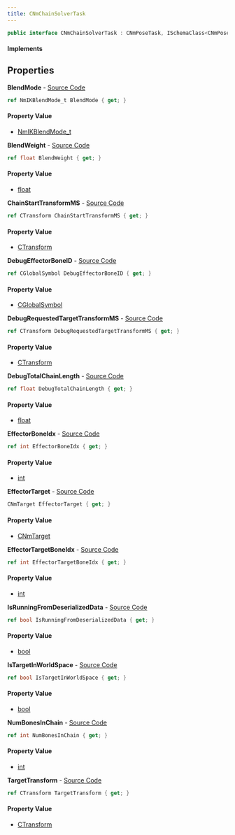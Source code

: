 ```yaml
---
title: CNmChainSolverTask
---
```


```csharp
public interface CNmChainSolverTask : CNmPoseTask, ISchemaClass<CNmPoseTask>, ISchemaClass<CNmChainSolverTask>, ISchemaField, ISchemaClass, INativeHandle
```

#### Implements

## Properties

**BlendMode** - [Source Code](https://github.com/swiftly-solution/swiftlys2/blob/master/managed/src/SwiftlyS2.Generated/Schemas/Interfaces/CNmChainSolverTask.cs#L26)

```csharp
ref NmIKBlendMode_t BlendMode { get; }
```

#### Property Value

- [NmIKBlendMode_t](/docs/api/shared/schemadefinitions/nmikblendmode_t)

**BlendWeight** - [Source Code](https://github.com/swiftly-solution/swiftlys2/blob/master/managed/src/SwiftlyS2.Generated/Schemas/Interfaces/CNmChainSolverTask.cs#L28)

```csharp
ref float BlendWeight { get; }
```

#### Property Value

- [float](https://learn.microsoft.com/dotnet/api/system.single)

**ChainStartTransformMS** - [Source Code](https://github.com/swiftly-solution/swiftlys2/blob/master/managed/src/SwiftlyS2.Generated/Schemas/Interfaces/CNmChainSolverTask.cs#L36)

```csharp
ref CTransform ChainStartTransformMS { get; }
```

#### Property Value

- [CTransform](/docs/api/shared/natives/ctransform)

**DebugEffectorBoneID** - [Source Code](https://github.com/swiftly-solution/swiftlys2/blob/master/managed/src/SwiftlyS2.Generated/Schemas/Interfaces/CNmChainSolverTask.cs#L34)

```csharp
ref CGlobalSymbol DebugEffectorBoneID { get; }
```

#### Property Value

- [CGlobalSymbol](/docs/api/shared/natives/cglobalsymbol)

**DebugRequestedTargetTransformMS** - [Source Code](https://github.com/swiftly-solution/swiftlys2/blob/master/managed/src/SwiftlyS2.Generated/Schemas/Interfaces/CNmChainSolverTask.cs#L38)

```csharp
ref CTransform DebugRequestedTargetTransformMS { get; }
```

#### Property Value

- [CTransform](/docs/api/shared/natives/ctransform)

**DebugTotalChainLength** - [Source Code](https://github.com/swiftly-solution/swiftlys2/blob/master/managed/src/SwiftlyS2.Generated/Schemas/Interfaces/CNmChainSolverTask.cs#L40)

```csharp
ref float DebugTotalChainLength { get; }
```

#### Property Value

- [float](https://learn.microsoft.com/dotnet/api/system.single)

**EffectorBoneIdx** - [Source Code](https://github.com/swiftly-solution/swiftlys2/blob/master/managed/src/SwiftlyS2.Generated/Schemas/Interfaces/CNmChainSolverTask.cs#L16)

```csharp
ref int EffectorBoneIdx { get; }
```

#### Property Value

- [int](https://learn.microsoft.com/dotnet/api/system.int32)

**EffectorTarget** - [Source Code](https://github.com/swiftly-solution/swiftlys2/blob/master/managed/src/SwiftlyS2.Generated/Schemas/Interfaces/CNmChainSolverTask.cs#L24)

```csharp
CNmTarget EffectorTarget { get; }
```

#### Property Value

- [CNmTarget](/docs/api/shared/schemadefinitions/cnmtarget)

**EffectorTargetBoneIdx** - [Source Code](https://github.com/swiftly-solution/swiftlys2/blob/master/managed/src/SwiftlyS2.Generated/Schemas/Interfaces/CNmChainSolverTask.cs#L18)

```csharp
ref int EffectorTargetBoneIdx { get; }
```

#### Property Value

- [int](https://learn.microsoft.com/dotnet/api/system.int32)

**IsRunningFromDeserializedData** - [Source Code](https://github.com/swiftly-solution/swiftlys2/blob/master/managed/src/SwiftlyS2.Generated/Schemas/Interfaces/CNmChainSolverTask.cs#L32)

```csharp
ref bool IsRunningFromDeserializedData { get; }
```

#### Property Value

- [bool](https://learn.microsoft.com/dotnet/api/system.boolean)

**IsTargetInWorldSpace** - [Source Code](https://github.com/swiftly-solution/swiftlys2/blob/master/managed/src/SwiftlyS2.Generated/Schemas/Interfaces/CNmChainSolverTask.cs#L30)

```csharp
ref bool IsTargetInWorldSpace { get; }
```

#### Property Value

- [bool](https://learn.microsoft.com/dotnet/api/system.boolean)

**NumBonesInChain** - [Source Code](https://github.com/swiftly-solution/swiftlys2/blob/master/managed/src/SwiftlyS2.Generated/Schemas/Interfaces/CNmChainSolverTask.cs#L22)

```csharp
ref int NumBonesInChain { get; }
```

#### Property Value

- [int](https://learn.microsoft.com/dotnet/api/system.int32)

**TargetTransform** - [Source Code](https://github.com/swiftly-solution/swiftlys2/blob/master/managed/src/SwiftlyS2.Generated/Schemas/Interfaces/CNmChainSolverTask.cs#L20)

```csharp
ref CTransform TargetTransform { get; }
```

#### Property Value

- [CTransform](/docs/api/shared/natives/ctransform)

